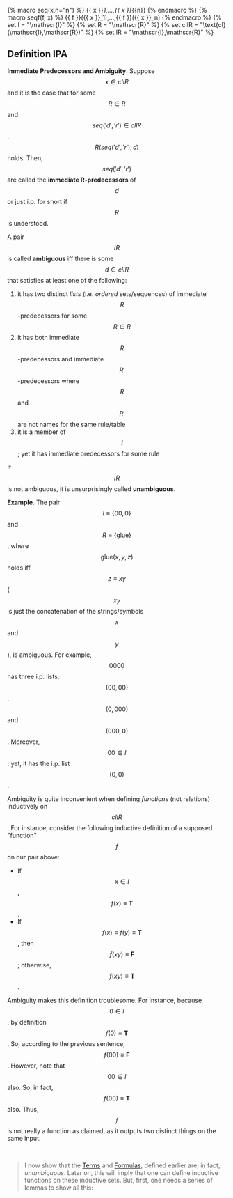 {% macro seq(x,n="n") %} {{ x }}_1,...,{{ x }}_{{n}} {% endmacro %}
{% macro seqf(f, x) %} {{ f }}({{ x }}_1),...,{{ f }}({{ x }}_n) {% endmacro %}
{% set I = "\\mathscr{I}" %}
{% set R = "\\mathscr{R}" %}
{% set clIR = "\\text{cl}(\\mathscr{I},\\mathscr{R})" %}
{% set IR = "\\mathscr{I},\\mathscr{R}" %}


## Definition IPA

**Immediate Predecessors and Ambiguity**. Suppose $$x\in{{clIR}}$$ and it is the case that for some $$R\in{{R}}$$ and $${{seq('d','r')}}\in{{clIR}}$$, $$R({{seq('d','r')}},d)$$ holds. Then, $${{seq('d','r')}}$$ are called the **immediate R-predecessors** of $$d$$ or just i.p. for short if $$R$$ is understood.

A pair $${{IR}}$$ is called **ambiguous** iff there is some $$d\in{{clIR}}$$ that satisfies at least one of the following:
1. it has two distinct _lists_ (i.e. _ordered_ sets/sequences) of immediate $$R$$-predecessors for some $$R\in{{R}}$$
2. it has both immediate $$R$$-predecessors and immediate $$R'$$-predecessors where $$R$$ and $$R'$$ are not names for the same rule/table
3. it is a member of $${{I}}$$; yet it has immediate predecessors for some rule

If $${{IR}}$$ is not ambiguous, it is unsurprisingly called **unambiguous**.

**Example**. The pair $${{I}}\equiv\{00,0\}$$ and $${{R}}\equiv\{\text{glue}\}$$, where $$\text{glue}(x,y,z)$$ holds iff $$z \equiv xy$$ ($$xy$$ is just the concatenation of the strings/symbols $$x$$ and $$y$$), is ambiguous. For example, $$0000$$ has three i.p. lists: $$(00,00)$$, $$(0,000)$$ and $$(000,0)$$. Moreover, $$00\in{{I}}$$; yet, it has the i.p. list $$(0,0)$$.

Ambiguity is quite inconvenient when defining _functions_ (not relations) inductively on $${{clIR}}$$. For instance, consider the following inductive definition of a supposed "function" $$f$$ on our pair above:
* If $$x\in{{I}}$$, $$f(x)\equiv\mathbf{T}$$.
* If $$f(x)\equiv f(y)\equiv\mathbf{T}$$, then $$f(xy)\equiv\mathbf{F}$$; otherwise, $$f(xy)\equiv\mathbf{T}$$.

Ambiguity makes this definition troublesome. For instance, because $$0\in{{I}}$$, by definition $$f(0)\equiv\mathbf{T}$$. So, according to the previous sentence, $$f(00)\equiv\mathbf{F}$$. However, note that $$00\in{{I}}$$ also. So, in fact, $$f(00)\equiv\mathbf{T}$$ also. Thus, $$f$$ is not really a function as claimed, as it outputs two distinct things on the same input.


&nbsp;
> I now show that the [Terms](../refined_strings/README.md#definition-terms) and [Formulas](../refined_strings/README.md#definition-wff), defined earlier are, in fact, _unambiguous_. Later on, this will imply that one can define inductive functions on these inductive sets. But, first, one needs a series of lemmas to show all this: